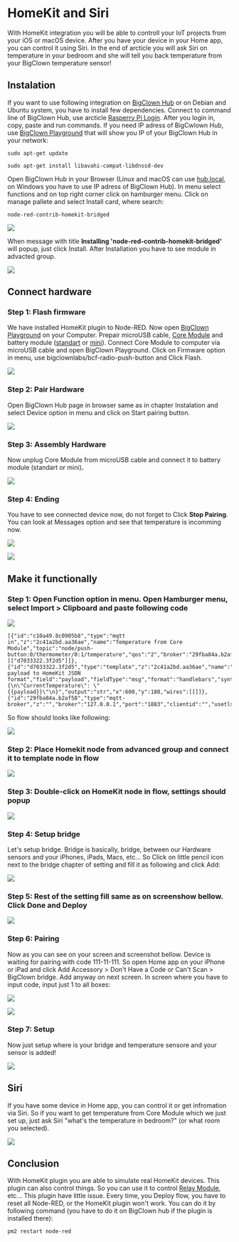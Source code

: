 # HomeKit and Siri

With HomeKit integration you will be able to controll your IoT projects from your iOS or macOS device. After you have your device in your Home app, you can control it using Siri. In the end of arcticle you will ask Siri on temperature in your bedroom and she will tell you back temperature from your BigClown temperature sensor!

## Instalation

If you want to use following integration on [BigClown Hub](https://shop.bigclown.com/bigclown-hub/) or on Debian and Ubuntu system, you have to install few dependencies. Connect to command line of BigClown Hub, use arcticle [Rasperry Pi Login](https://www.bigclown.com/doc/tutorials/raspberry-pi-login/). After you login in, copy, paste and run commands. If you need IP adress of BigCwlown Hub, use [BigClown Playground](https://github.com/bigclownlabs/bch-playground/releases/) that will show you IP of your BigClown Hub in your network:

```text
sudo apt-get update
```

```text
sudo apt-get install libavahi-compat-libdnssd-dev
```

Open BigClown Hub in your Browser \(Linux and macOS can use [hub.local](http://hub.local/), on Windows you have to use IP adress of BigClown Hub\). In menu select functions and on top right corner click on hamburger menu. Click on manage pallete and select Install card, where search:

```text
node-red-contrib-homekit-bridged
```

![](../.gitbook/assets/_integrations_homekit-and-siri_screen-1.PNG)

When message with title **Installing 'node-red-contrib-homekit-bridged'** will popup, just click Install. After Installation you have to see module in advacted group.

![](../.gitbook/assets/_integrations_homekit-and-siri_screen-2.PNG)

## Connect hardware

### Step 1: Flash firmware

We have installed HomeKit plugin to Node-RED. Now open [BigClown Playground](https://github.com/bigclownlabs/bch-playground/releases/) on your Computer. Prepair microUSB cable, [Core Module](https://shop.bigclown.com/core-module/) and battery module \([standart](https://shop.bigclown.com/battery-module/) or [mini](https://shop.bigclown.com/mini-battery-module/)\). Connect Core Module to computer via microUSB cable and open BigClown Playground. Click on Firmware option in menu, use bigclownlabs/bcf-radio-push-button and Click Flash. 

![](../.gitbook/assets/_integrations_homekit-and-siri_screen-3.PNG)

### Step 2: Pair Hardware

Open BigClown Hub page in browser same as in chapter Instalation and select Device option in menu and click on Start pairing button.

![](../.gitbook/assets/_integrations_homekit-and-siri_screen-4.PNG)

### Step 3: **Assembly Hardware**

Now unplug Core Module from microUSB cable and connect it to battery module \(standart or mini\)**.**

![](../.gitbook/assets/_integrations_homekit-and-siri_core-standart-battery.jpg)

### **Step 4: Ending**

You have to see connected device now, do not forget to Click **Stop Pairing**. You can look at Messages option and see that temperature is incomming now.

![](../.gitbook/assets/_integrations_homekit-and-siri_screen-5.PNG)

![](../.gitbook/assets/_integrations_homekit-and-siri_screen-6.PNG)

## Make it functionally

### **Step 1:** Open Function option in menu. Open Hamburger menu, select Import &gt; Clipboard and paste following code

![](../.gitbook/assets/_integrations_homekit-and-siri_screen-7.PNG)

```text
[{"id":"c10a49.8c0905b8","type":"mqtt in","z":"2c41a2bd.aa36ae","name":"Temperature from Core Module","topic":"node/push-button:0/thermometer/0:1/temperature","qos":"2","broker":"29fba84a.b2af58","x":230,"y":180,"wires":[["d7033322.3f2d5"]]},{"id":"d7033322.3f2d5","type":"template","z":"2c41a2bd.aa36ae","name":"Convert payload to HomeKit JSON format","field":"payload","fieldType":"msg","format":"handlebars","syntax":"mustache","template":"{\n\"CurrentTemperature\": \"{{payload}}\"\n}","output":"str","x":600,"y":180,"wires":[[]]},{"id":"29fba84a.b2af58","type":"mqtt-broker","z":"","broker":"127.0.0.1","port":"1883","clientid":"","usetls":false,"compatmode":true,"keepalive":"60","cleansession":true,"birthTopic":"","birthQos":"0","birthPayload":"","willTopic":"","willQos":"0","willPayload":""}]
```

So flow should looks like following:

![](../.gitbook/assets/_integrations_homekit-and-siri_screen-8.PNG)

### Step 2: Place Homekit node from advanced group and connect it to template node in flow

![](../.gitbook/assets/_integrations_homekit-and-siri_screen-9.PNG)

### Step 3: Double-click on HomeKit node in flow, settings should popup

![](../.gitbook/assets/_integrations_homekit-and-siri_screen-10.PNG)

### Step 4: Setup bridge

Let's setup bridge. Bridge is basically, bridge, between our Hardware sensors and your iPhones, iPads, Macs, etc... So Click on little pencil icon next to the bridge chapter of setting and fill it as following and click Add:

![](../.gitbook/assets/_integrations_homekit-and-siri_screen-11.PNG)

### Step 5: Rest of the setting fill same as on screenshow bellow. Click Done and Deploy

![](../.gitbook/assets/_integrations_homekit-and-siri_screen-12.PNG)

### Step 6: Pairing

Now as you can see on your screen and screenshot bellow. Device is waiting for pairing with code 111-11-111. So open Home app on your iPhone or iPad and click Add Accessory &gt; Don't Have a Code or Can't Scan &gt; BigClown bridge. Add anyway on next screen. In screen where you have to input code, input just 1 to all boxes:

![](../.gitbook/assets/_integrations_homekit-and-siri_screen-13.PNG)

![](../.gitbook/assets/_integrations_homekit-and-siri_iphones-screens-1.png)

### Step 7: Setup

Now just setup where is your bridge and temperature sensore and your sensor is added!

![](../.gitbook/assets/_integrations_homekit-and-siri_iphones-screens-2.png)

## Siri

If you have some device in Home app, you can control it or get infromation via Siri. So if you want to get temperature from Core Module which we just set up, just ask Siri "what's the temperature in bedroom?" \(or what room you selected\).

![](../.gitbook/assets/_integrations_homekit-and-siri_iphones-screens-siri.PNG)

## Conclusion

With HomeKit plugin you are able to simulate real HomeKit devices. This plugin can also control things. So you can use it to control [Relay Module](https://shop.bigclown.com/relay-module/), etc... This plugin have little issue. Every time, you Deploy flow, you have to reset all Node-RED, or the HomeKit plugin won't work. You can do it by following command \(you have to do it on BigClown hub if the plugin is installed there\):

```text
pm2 restart node-red
```

